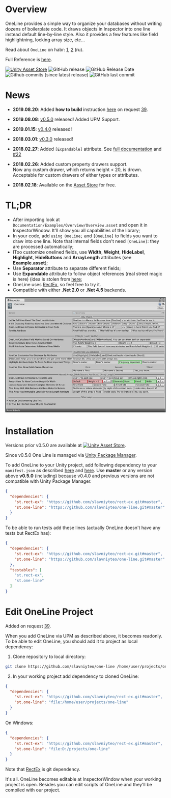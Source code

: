 # Overview

OneLine provides a simple way to organize your databases without writing dozens
of boilerplate code. It draws objects in Inspector into one line instead default
line-by-line style. Also it provides a few features like field highlightning, 
locking array size, etc...

Read about `OneLine` on habr: [1](https://habr.com/post/340536/), 
[2](https://habr.com/post/341064/) (ru).

Full Reference is [here](./Documentation/README.md).

[![Unity Asset Store](https://img.shields.io/badge/Unity%20Asset%20Store-Free-green.svg)](https://assetstore.unity.com/packages/tools/gui/oneline-110758)
![GitHub release](https://img.shields.io/github/release/slavniyteo/one-line.svg)
![GitHub Release Date](https://img.shields.io/github/release-date/slavniyteo/one-line.svg)
![Github commits (since latest release)](https://img.shields.io/github/commits-since/slavniyteo/one-line/latest.svg)
![GitHub last commit](https://img.shields.io/github/last-commit/slavniyteo/one-line.svg)

# News

- **2019.08.20**: Added **how to build** instruction [here](#edit-oneline-project) on request [39](https://github.com/slavniyteo/one-line/issues/39).
- **2019.08.08**: [v0.5.0](https://github.com/slavniyteo/one-line/releases/tag/v0.5.0) released! Added UPM Support.
- **2019.01.15**: [v0.4.0](https://github.com/slavniyteo/one-line/releases/tag/v0.4.0) released!
- **2018.03.01**: [v0.3.0](https://github.com/slavniyteo/one-line/releases/tag/v0.3.0) released!
- **2018.02.27**: Added `[Expandable]` attribute. See [full documentation](./Documentation/README.md) and [#22](https://github.com/slavniyteo/one-line/issues/22)
- **2018.02.26**: Added custom property drawers support.  
    Now any custom drawer, which returns height < 20, is drown. Acceptable for 
    custom drawers of either types or attributes.

- **2018.02.18**: Available on the [Asset Store](https://www.assetstore.unity3d.com/en/#!/content/110758) for free.

# TL;DR

- After importing look at `Documentation/Examples/Overview/Overview.asset` and open it in InspectorWindow. It'll show you all capabilities of the library;
- In your code, add `using OneLine;` and `[OneLine]` to fields you want to draw into one line. Note that internal fields don't need `[OneLine]`: they are processed automatically;
- IToo customize onelined fields, use **Width**, **Weight**, **HideLabel**, **Highlight**, **HideButtons** and **ArrayLength** attributes (see **Example.asset**);
- Use **Separator** attribute to separate different fields;
- Use **Expandable** attribute to follow object references (real street magic is here) (idea is stolen from [here](https://forum.unity.com/threads/editor-tool-better-scriptableobject-inspector-editing.484393/);
- OneLine uses [RectEx](https://github.com/slavniyteo/rect-ex), so feel free to try it.
- Compatible with either **.Net 2.0** or **.Net 4.5** backends.

![Overview](./Documentation/mdsrc/one-line-overview.png)

# Installation

Versions prior v0.5.0 are available at [![Unity Asset Store](https://img.shields.io/badge/Unity%20Asset%20Store-Free-green.svg)](https://assetstore.unity.com/packages/tools/gui/oneline-110758).

Since v0.5.0 One Line is managed via [Unity Package Manager](https://docs.unity3d.com/Manual/Packages.html).

To add OneLine to your Unity project, add following dependency to your 
`manifest.json` as described [here](https://docs.unity3d.com/Manual/upm-dependencies.html)
and [here](https://docs.unity3d.com/Manual/upm-git.html). Use **master** or 
any version above **v0.5.0** (including) because v0.4.0 and previous versions are
not compatible with Unity Package Manager. 

```json
{
  "dependencies": {
    "st.rect-ex": "https://github.com/slavniyteo/rect-ex.git#master",
    "st.one-line": "https://github.com/slavniyteo/one-line.git#master"
  }
}
```

To be able to run tests add these lines (actually OneLine doesn't have any tests
but RectEx has):

```json
{
  "dependencies": {
    "st.rect-ex": "https://github.com/slavniyteo/rect-ex.git#master",
    "st.one-line": "https://github.com/slavniyteo/one-line.git#master"
  },
  "testables": [
    "st.rect-ex",
    "st.one-line"
  ]
}
```

# Edit OneLine Project

Added on request [39](https://github.com/slavniyteo/one-line/issues/39).

When you add OneLine via UPM as described above, it becomes readonly. To be able to edit OneLine, you should add it to project as local dependency:

1. Clone repository to local directory:

```bash
git clone https://github.com/slavniyteo/one-line /home/user/projects/one-line
```

2. In your working project add dependency to cloned OneLine:

```json
{
  "dependencies": {
    "st.rect-ex": "https://github.com/slavniyteo/rect-ex.git#master",
    "st.one-line": "file:/home/user/projects/one-line"
  }
}
```

On Windows: 

```json
{
  "dependencies": {
    "st.rect-ex": "https://github.com/slavniyteo/rect-ex.git#master",
    "st.one-line": "file:D:/projects/one-line"
  }
}
```

Note that [RectEx](https://github.com/slavniyteo/rect-ex) is git dependency.

It's all. OneLine becomes editable at InspectorWindow when your working project is open. Besides you can edit scripts of OneLine and they'll be compiled with our project.
